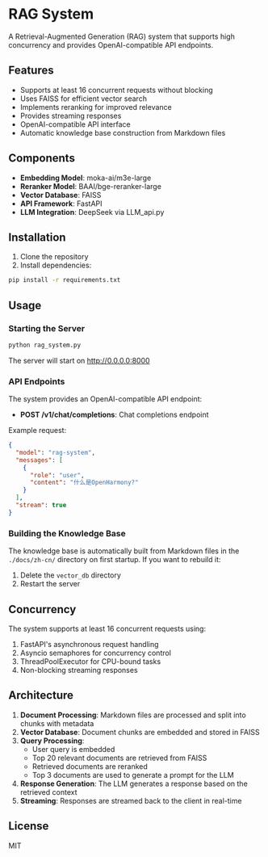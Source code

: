# RAG System

A Retrieval-Augmented Generation (RAG) system that supports high concurrency and provides OpenAI-compatible API endpoints.

## Features

- Supports at least 16 concurrent requests without blocking
- Uses FAISS for efficient vector search
- Implements reranking for improved relevance
- Provides streaming responses
- OpenAI-compatible API interface
- Automatic knowledge base construction from Markdown files

## Components

- **Embedding Model**: moka-ai/m3e-large
- **Reranker Model**: BAAI/bge-reranker-large
- **Vector Database**: FAISS
- **API Framework**: FastAPI
- **LLM Integration**: DeepSeek via LLM_api.py

## Installation

1. Clone the repository
2. Install dependencies:

```bash
pip install -r requirements.txt
```

## Usage

### Starting the Server

```bash
python rag_system.py
```

The server will start on http://0.0.0.0:8000

### API Endpoints

The system provides an OpenAI-compatible API endpoint:

- **POST /v1/chat/completions**: Chat completions endpoint

Example request:

```json
{
  "model": "rag-system",
  "messages": [
    {
      "role": "user",
      "content": "什么是OpenHarmony?"
    }
  ],
  "stream": true
}
```

### Building the Knowledge Base

The knowledge base is automatically built from Markdown files in the `./docs/zh-cn/` directory on first startup. If you want to rebuild it:

1. Delete the `vector_db` directory
2. Restart the server

## Concurrency

The system supports at least 16 concurrent requests using:

1. FastAPI's asynchronous request handling
2. Asyncio semaphores for concurrency control
3. ThreadPoolExecutor for CPU-bound tasks
4. Non-blocking streaming responses

## Architecture

1. **Document Processing**: Markdown files are processed and split into chunks with metadata
2. **Vector Database**: Document chunks are embedded and stored in FAISS
3. **Query Processing**:
   - User query is embedded
   - Top 20 relevant documents are retrieved from FAISS
   - Retrieved documents are reranked
   - Top 3 documents are used to generate a prompt for the LLM
4. **Response Generation**: The LLM generates a response based on the retrieved context
5. **Streaming**: Responses are streamed back to the client in real-time

## License

MIT 